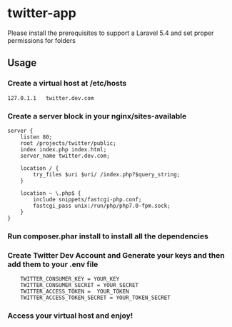 # twitter-app
Please install the prerequisites to support a Laravel 5.4 and set proper permissions for folders

## Usage

### Create a virtual host at /etc/hosts
```
127.0.1.1	twitter.dev.com
```
### Create a server block in your nginx/sites-available

```
server {
    listen 80;
    root /projects/twitter/public;
    index index.php index.html;
    server_name twitter.dev.com;

    location / {
        try_files $uri $uri/ /index.php?$query_string;
    }

    location ~ \.php$ {
        include snippets/fastcgi-php.conf;
        fastcgi_pass unix:/run/php/php7.0-fpm.sock;
    }
}
```
### Run composer.phar install to install all the dependencies

### Create Twitter Dev Account and Generate your keys and then add them to your .env file
```
	TWITTER_CONSUMER_KEY = YOUR_KEY
	TWITTER_CONSUMER_SECRET = YOUR_SECRET
	TWITTER_ACCESS_TOKEN = 	YOUR_TOKEN
	TWITTER_ACCESS_TOKEN_SECRET = YOUR_TOKEN_SECRET
```
### Access your virtual host and enjoy!